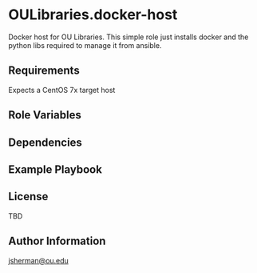 OULibraries.docker-host
=========

Docker host for OU Libraries.
This simple role just installs docker and the python libs required to manage it from ansible.

Requirements
------------

Expects a CentOS 7x target host

Role Variables
--------------


Dependencies
------------


Example Playbook
----------------


License
-------

TBD

Author Information
------------------

jsherman@ou.edu
